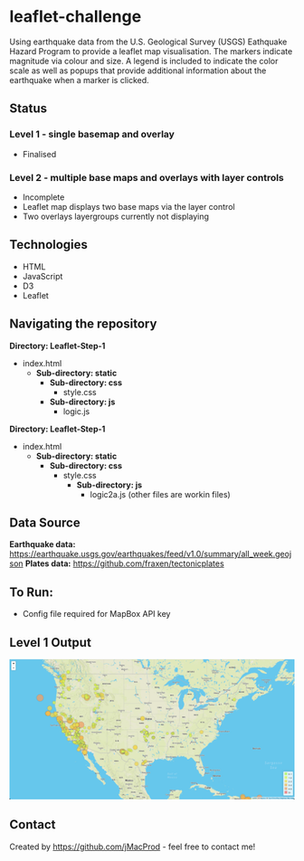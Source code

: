 # leaflet-challenge
Using earthquake data from the U.S. Geological Survey (USGS) Eathquake Hazard Program to provide a leaflet map visualisation. The markers indicate magnitude via colour and size. A legend is included to indicate the color scale as well as popups that provide additional information about the earthquake when a marker is clicked.

## Status
### Level 1 - single basemap and overlay
* Finalised

### Level 2 - multiple base maps and overlays with layer controls
* Incomplete
* Leaflet map displays two base maps via the layer control
* Two overlays layergroups currently not displaying

## Technologies

* HTML
* JavaScript
* D3
* Leaflet

## Navigating the repository
**Directory: Leaflet-Step-1**
* index.html
    * **Sub-directory: static**
        * **Sub-directory: css**
            * style.css
        * **Sub-directory: js**
            * logic.js
            
**Directory: Leaflet-Step-1**
* index.html
    * **Sub-directory: static**
        * **Sub-directory: css**
            * style.css
                * **Sub-directory: js**
                    * logic2a.js
                    (other files are workin files)
                    
## Data Source
**Earthquake data:** https://earthquake.usgs.gov/earthquakes/feed/v1.0/summary/all_week.geojson
**Plates data:** https://github.com/fraxen/tectonicplates

## To Run:
* Config file required for MapBox API key

## Level 1 Output
![USGS Earthquake Data Leaflet Map](https://raw.githubusercontent.com/jMacProd/leaflet-challenge/main/Screenshots/USGS%20Earthquake%20Data%20Leaflet%20Map.png)

## Contact
Created by https://github.com/jMacProd - feel free to contact me!
